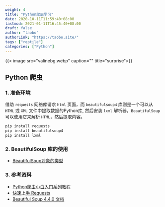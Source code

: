 ```yaml
---
weight: 4
title: "Python爬虫学习"
date: 2020-10-11T11:59:40+08:00
lastmod: 2021-01-11T16:45:40+08:00
draft: false
author: "taobo"
authorLink: "https://taobo.site/"
tags: ["reptile"]
categories: ["Python"]
---
```


{{< image src="valinebg.webp" caption="" title="surprise">}}
<!--more-->

## Python 爬虫

### 1. 准备环境

借助 `requests` 网络库请求 `html` 页面，而 `beautifulsoup4` 库则是一个可以从 `HTML` 或 `XML` 文件中提取数据的Python库, 然后安装 `lxml` 解析器，`BeautifulSoup` 可以使用它来解析 `HTML`，然后提取内容。

```html
pip install requests
pip install beautifulsoup4
pip install lxml
```

### 2. BeautifulSoup 库的使用

- [BeautifulSoup对象的类型](https://www.cnblogs.com/Albert-Lee/p/6232745.html)

### 3. 参考资料

- [Python爬虫小白入门系列教程](https://www.cnblogs.com/Albert-Lee/p/6226699.html)
- [快速上手 Requests](https://2.python-requests.org/zh_CN/latest/user/quickstart.html)
- [Beautiful Soup 4.4.0 文档](https://beautifulsoup.readthedocs.io/zh_CN/latest/)
